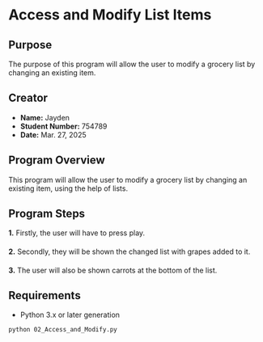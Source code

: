 # Access and Modify List Items

## Purpose
The purpose of this program will allow the user to modify a grocery list by changing an existing item.

## Creator
- **Name:** Jayden
- **Student Number:** 754789
- **Date:** Mar. 27, 2025

## Program Overview
This program will allow the user to modify a grocery list by changing an existing item, using the help of lists.

## Program Steps
**1.** Firstly, the user will have to press play.
####
**2.** Secondly, they will be shown the changed list with grapes added to it.
####
**3.** The user will also be shown carrots at the bottom of the list. 

## Requirements
- Python 3.x or later generation


```bash
python 02_Access_and_Modify.py